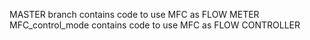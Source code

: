 MASTER branch contains code to use MFC as FLOW METER
MFC_control_mode contains code to use MFC as FLOW CONTROLLER
